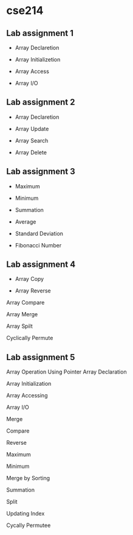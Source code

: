 # cse214
## Lab assignment 1

* Array Declaretion

* Array Initializetion

* Array Access

* Array I/O

## Lab assignment 2
* Array Declaretion

* Array Update

* Array Search

* Array Delete

## Lab assignment 3
* Maximum

* Minimum

* Summation

* Average

* Standard Deviation

* Fibonacci Number

## Lab assignment 4
* Array Copy

* Array Reverse

Array Compare

Array Merge

Array Spilt

Cyclically Permute

## Lab assignment 5
Array Operation Using Pointer Array Declaration

Array Initialization

Array Accessing

Array I/O

Merge

Compare

Reverse

Maximum

Minimum

Merge by Sorting

Summation

Split

Updating Index

Cycally Permutee

